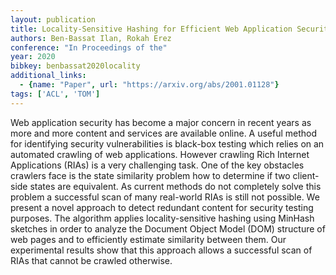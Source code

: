```yaml
---
layout: publication
title: Locality-Sensitive Hashing for Efficient Web Application Security Testing
authors: Ben-Bassat Ilan, Rokah Erez
conference: "In Proceedings of the"
year: 2020
bibkey: benbassat2020locality
additional_links:
  - {name: "Paper", url: "https://arxiv.org/abs/2001.01128"}
tags: ['ACL', 'TOM']
---
```

Web application security has become a major concern in recent years as more and more content and services are available online. A useful method for identifying security vulnerabilities is black-box testing which relies on an automated crawling of web applications. However crawling Rich Internet Applications (RIAs) is a very challenging task. One of the key obstacles crawlers face is the state similarity problem how to determine if two client-side states are equivalent. As current methods do not completely solve this problem a successful scan of many real-world RIAs is still not possible. We present a novel approach to detect redundant content for security testing purposes. The algorithm applies locality-sensitive hashing using MinHash sketches in order to analyze the Document Object Model (DOM) structure of web pages and to efficiently estimate similarity between them. Our experimental results show that this approach allows a successful scan of RIAs that cannot be crawled otherwise.
